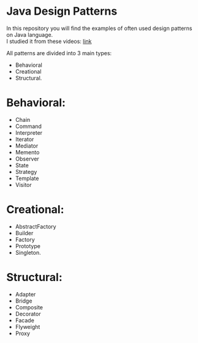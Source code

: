 # Java Design Patterns
In this repository you will find the examples of often used design patterns on Java language. <br>
I studied it from these videos: [link](https://www.youtube.com/watch?v=k6oh9C_71mE&list=PLlsMRoVt5sTPgGbinwOVnaF1mxNeLAD7P)

All patterns are divided into 3 main types: 
* Behavioral
* Creational
* Structural.

# Behavioral: 
* Chain 
* Command 
* Interpreter 
* Iterator 
* Mediator 
* Memento 
* Observer 
* State 
* Strategy 
* Template 
* Visitor

# Creational: 
* AbstractFactory
* Builder
* Factory
* Prototype
* Singleton.

# Structural: 
* Adapter
* Bridge
* Composite
* Decorator
* Facade
* Flyweight
* Proxy
